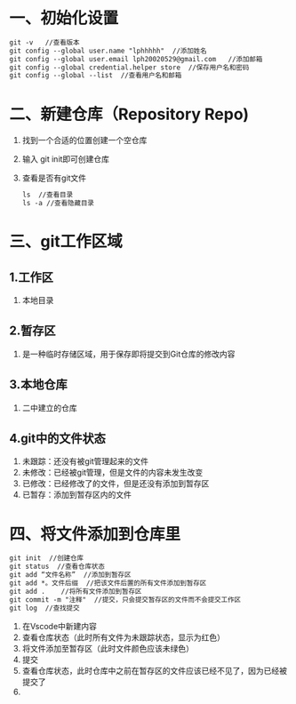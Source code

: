# 一、初始化设置

````markdown
git -v   //查看版本
git config --global user.name "lphhhhh"  //添加姓名
git config --global user.email lph20020529@gmail.com   //添加邮箱
git config --global credential.helper store  //保存用户名和密码
git config --global --list  //查看用户名和邮箱
````



# 二、新建仓库（Repository   Repo)

1. 找到一个合适的位置创建一个空仓库

2. 输入 git init即可创建仓库

3. 查看是否有git文件

   ````markdown
   ls  //查看目录
   ls -a //查看隐藏目录
   ````

   

# 三、git工作区域

## 1.工作区

1. 本地目录

## 2.暂存区

1. 是一种临时存储区域，用于保存即将提交到Git仓库的修改内容

## 3.本地仓库

1. 二中建立的仓库

## 4.git中的文件状态

1. 未跟踪：还没有被git管理起来的文件
2. 未修改：已经被git管理，但是文件的内容未发生改变
3. 已修改：已经修改了的文件，但是还没有添加到暂存区
4. 已暂存：添加到暂存区内的文件



# 四、将文件添加到仓库里

````markdown
git init  //创建仓库
git status  //查看仓库状态
git add “文件名称”  //添加到暂存区
git add *。文件后缀  //把该文件后置的所有文件添加到暂存区
git add .    //将所有文件添加到暂存区
git commit -m "注释"  //提交，只会提交暂存区的文件而不会提交工作区
git log  //查找提交
````

1. 在Vscode中新建内容
2. 查看仓库状态（此时所有文件为未跟踪状态，显示为红色）
3. 将文件添加至暂存区（此时文件颜色应该未绿色）
4. 提交
5. 查看仓库状态，此时仓库中之前在暂存区的文件应该已经不见了，因为已经被提交了
6. 